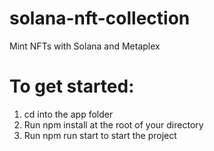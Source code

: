 # solana-nft-collection
Mint NFTs with Solana and Metaplex

# To get started:
1. cd into the app folder
2. Run npm install at the root of your directory
3. Run npm run start to start the project